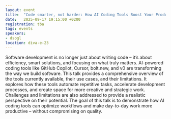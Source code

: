 ```yaml
---
layout: event
title:  "Code smarter, not harder: How AI Coding Tools Boost Your Productivity"
date:   2025-09-17 19:15:00 +0200
registration: tba
tags: events
speakers:
- dsogl
location: diva-e-23
---
```


Software development is no longer just about writing code – it’s about efficiency, smart solutions, and focusing on what truly matters. AI-powered coding tools like GitHub Copilot, Cursor, bolt.new, and v0 are transforming the way we build software. This talk provides a comprehensive overview of the tools currently available, their use cases, and their limitations. It explores how these tools automate repetitive tasks, accelerate development processes, and create space for more creative and strategic work. Challenges and limitations are also addressed to provide a realistic perspective on their potential. The goal of this talk is to demonstrate how AI coding tools can optimize workflows and make day-to-day work more productive – without compromising on quality.
